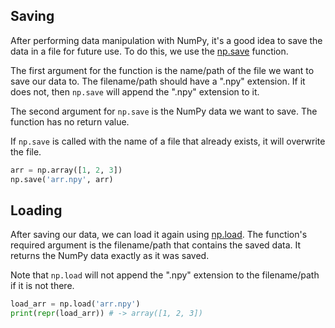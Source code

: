 ## Saving

After performing data manipulation with NumPy, it's a good idea to save the data in a file for future use. To do this, we use the [np.save](https://docs.scipy.org/doc/numpy/reference/generated/numpy.save.html) function.

The first argument for the function is the name/path of the file we want to save our data to. The filename/path should have a ".npy" extension. If it does not, then `np.save` will append the ".npy" extension to it.

The second argument for `np.save` is the NumPy data we want to save. The function has no return value. 

If `np.save` is called with the name of a file that already exists, it will overwrite the file.

```python
arr = np.array([1, 2, 3])
np.save('arr.npy', arr)
```

## Loading

After saving our data, we can load it again using [np.load](https://docs.scipy.org/doc/numpy/reference/generated/numpy.load.html). The function's required argument is the filename/path that contains the saved data. It returns the NumPy data exactly as it was saved.

Note that `np.load` will not append the ".npy" extension to the filename/path if it is not there.

```python
load_arr = np.load('arr.npy')
print(repr(load_arr)) # -> array([1, 2, 3])
```


